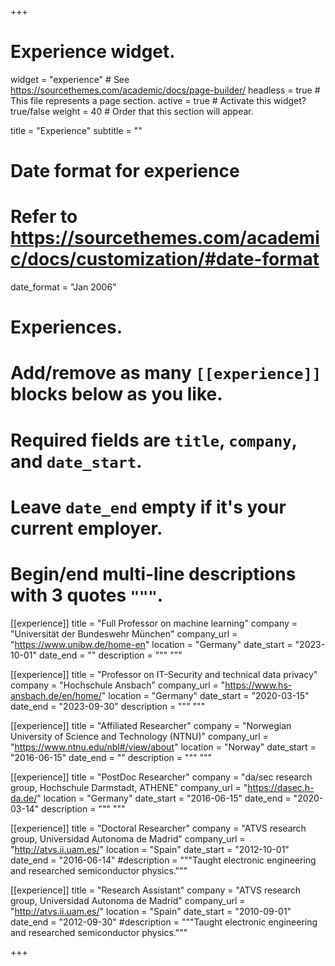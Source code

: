 +++
# Experience widget.
widget = "experience"  # See https://sourcethemes.com/academic/docs/page-builder/
headless = true  # This file represents a page section.
active = true  # Activate this widget? true/false
weight = 40  # Order that this section will appear.

title = "Experience"
subtitle = ""

# Date format for experience
#   Refer to https://sourcethemes.com/academic/docs/customization/#date-format
date_format = "Jan 2006"

# Experiences.
#   Add/remove as many `[[experience]]` blocks below as you like.
#   Required fields are `title`, `company`, and `date_start`.
#   Leave `date_end` empty if it's your current employer.
#   Begin/end multi-line descriptions with 3 quotes `"""`.
[[experience]]
  title = "Full Professor on machine learning"
  company = "Universität der Bundeswehr München"
  company_url = "https://www.unibw.de/home-en"
  location = "Germany"
  date_start = "2023-10-01"
  date_end = ""
  description = """
  """
  
[[experience]]
  title = "Professor on IT-Security and technical data privacy"
  company = "Hochschule Ansbach"
  company_url = "https://www.hs-ansbach.de/en/home/"
  location = "Germany"
  date_start = "2020-03-15"
  date_end = "2023-09-30"
  description = """
  """
  
[[experience]]
  title = "Affiliated Researcher"
  company = "Norwegian University of Science and Technology (NTNU)"
  company_url = "https://www.ntnu.edu/nbl#/view/about"
  location = "Norway"
  date_start = "2016-06-15"
  date_end = ""
  description = """
  """
  
[[experience]]
  title = "PostDoc Researcher"
  company = "da/sec research group, Hochschule Darmstadt, ATHENE"
  company_url = "https://dasec.h-da.de/"
  location = "Germany"
  date_start = "2016-06-15"
  date_end = "2020-03-14"
  description = """
  """

[[experience]]
  title = "Doctoral Researcher"
  company = "ATVS research group, Universidad Autonoma de Madrid"
  company_url = "http://atvs.ii.uam.es/"
  location = "Spain"
  date_start = "2012-10-01"
  date_end = "2016-06-14"
  #description = """Taught electronic engineering and researched semiconductor physics."""
  
[[experience]]
  title = "Research Assistant"
  company = "ATVS research group, Universidad Autonoma de Madrid"
  company_url = "http://atvs.ii.uam.es/"
  location = "Spain"
  date_start = "2010-09-01"
  date_end = "2012-09-30"
  #description = """Taught electronic engineering and researched semiconductor physics."""

+++
